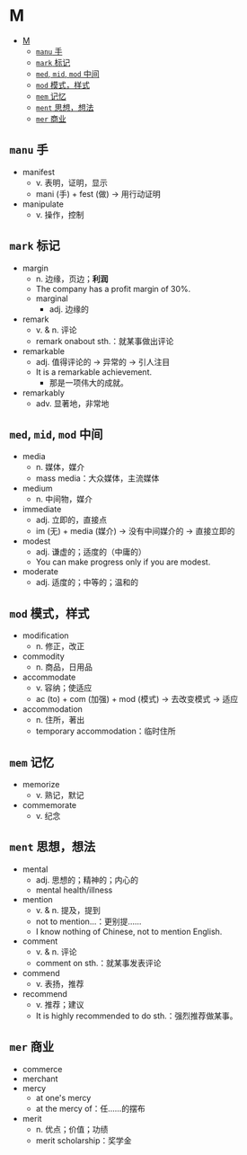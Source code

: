 # M

- [M](#m)
  - [`manu` 手](#manu-手)
  - [`mark` 标记](#mark-标记)
  - [`med`, `mid`, `mod` 中间](#med-mid-mod-中间)
  - [`mod` 模式，样式](#mod-模式样式)
  - [`mem` 记忆](#mem-记忆)
  - [`ment` 思想，想法](#ment-思想想法)
  - [`mer` 商业](#mer-商业)

## `manu` 手

- manifest
  - v. 表明，证明，显示
  - mani (手) + fest (做) -> 用行动证明
- manipulate
  - v. 操作，控制

## `mark` 标记

- margin
  - n. 边缘，页边；**利润**
  - The company has a profit margin of 30%.
  - marginal
    - adj. 边缘的
- remark
  - v. & n. 评论
  - remark onabout sth.：就某事做出评论
- remarkable
  - adj. 值得评论的 -> 异常的 -> 引人注目
  - It is a remarkable achievement.
    - 那是一项伟大的成就。
- remarkably
  - adv. 显著地，非常地

## `med`, `mid`, `mod` 中间

- media
  - n. 媒体，媒介
  - mass media：大众媒体，主流媒体
- medium
  - n. 中间物，媒介
- immediate
  - adj. 立即的，直接点
  - im (无) + media (媒介) -> 没有中间媒介的 -> 直接立即的
- modest
  - adj. 谦虚的；适度的（中庸的）
  - You can make progress only if you are modest.
- moderate
  - adj. 适度的；中等的；温和的

## `mod` 模式，样式

- modification
  - n. 修正，改正
- commodity
  - n. 商品，日用品
- accommodate
  - v. 容纳；使适应
  - ac (to) + com (加强) + mod (模式) -> 去改变模式 -> 适应
- accommodation
  - n. 住所，著出
  - temporary accommodation：临时住所

## `mem` 记忆

- memorize
  - v. 熟记，默记
- commemorate
  - v. 纪念

## `ment` 思想，想法

- mental
  - adj. 思想的；精神的；内心的
  - mental health/illness
- mention
  - v. & n. 提及，提到
  - not to mention...：更别提……
  - I know nothing of Chinese, not to mention English.
- comment
  - v. & n. 评论
  - comment on sth.：就某事发表评论
- commend
  - v. 表扬，推荐
- recommend
  - v. 推荐；建议
  - It is highly recommended to do sth.：强烈推荐做某事。

## `mer` 商业

- commerce
- merchant
- mercy
  - at one's mercy
  - at the mercy of：任……的摆布
- merit
  - n. 优点；价值；功绩
  - merit scholarship：奖学金
